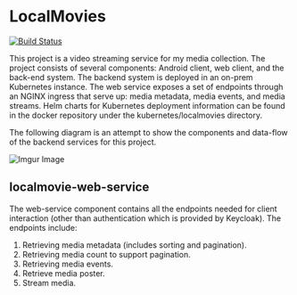 <h1>LocalMovies</h1>

[![Build Status](https://nathanrahm-jenkins.ddns.net/buildStatus/icon?job=localmovie-web)](https://nathanrahm-jenkins.ddns.net/job/localmovie-web/)

This project is a video streaming service for my media collection. The project consists of
several components: Android client, web client, and the back-end system. The backend system
is deployed in an on-prem Kubernetes instance. The web service exposes a set of endpoints
through an NGINX ingress that serve up: media metadata, media events, and media streams. Helm 
charts for Kubernetes deployment information can be found in the docker repository under the 
kubernetes/localmovies directory.

The following diagram is an attempt to show the components and data-flow of the backend
services for this project.

![Imgur Image](https://imgur.com/4hVN0WZ.png)

<h2>localmovie-web-service</h2>

The web-service component contains all the endpoints needed for client interaction 
(other than authentication which is provided by Keycloak). The endpoints include:

1) Retrieving media metadata (includes sorting and pagination).
2) Retrieving media count to support pagination.
3) Retrieving media events.
4) Retrieve media poster.
5) Stream media.